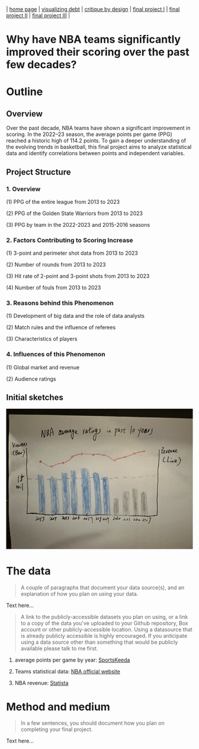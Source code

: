 | [home page](https://cmustudent.github.io/tswd-portfolio-templates/) | [visualizing debt](visualizing-government-debt) | [critique by design](critique-by-design) | [final project I](final-project-part-one) | [final project II](final-project-part-two) | [final project III](final-project-part-three) |
# Why have NBA teams significantly improved their scoring over the past few decades?

# Outline

## Overview
Over the past decade, NBA teams have shown a significant improvement in scoring. In the 2022–23 season, the average points per game (PPG) reached a historic high of 114.2 points. To gain a deeper understanding of the evolving trends in basketball, this final project aims to analyze statistical data and identify correlations between points and independent variables.

## Project Structure

### 1. Overview
(1) PPG of the entire league from 2013 to 2023

(2) PPG of the Golden State Warriors from 2013 to 2023

(3) PPG by team in the 2022-2023 and 2015-2016 seasons

### 2. Factors Contributing to Scoring Increase
(1) 3-point and perimeter shot data from 2013 to 2023

(2) Number of rounds from 2013 to 2023

(3) Hit rate of 2-point and 3-point shots from 2013 to 2023

(4) Number of fouls from 2013 to 2023

### 3. Reasons behind this Phenomenon
(1) Development of big data and the role of data analysts

(2) Match rules and the influence of referees

(3) Characteristics of players

### 4. Influences of this Phenomenon
(1) Global market and revenue

(2) Audience ratings


## Initial sketches
![data1](data1.png)

# The data
> A couple of paragraphs that document your data source(s), and an explanation of how you plan on using your data. 

Text here...

> A link to the publicly-accessible datasets you plan on using, or a link to a copy of the data you've uploaded to your Github repository, Box account or other publicly-accessible location. Using a datasource that is already publicly accessible is highly encouraged.  If you anticipate using a data source other than something that would be publicly available please talk to me first. 


1. average points per game by year: [SportsKeeda](https://www.sportskeeda.com/basketball/what-average-points-per-game-ppg-nba-year-looking-last-decade-evolution-scoring)

2. Teams statistical data: [NBA official website](https://www.nba.com/stats/teams/traditional?sort=PTS&dir=-1&SeasonType=Playoffs&Season=2022-23)

3. NBA revenue: [Statista](https://www.statista.com/statistics/193467/total-league-revenue-of-the-nba-since-2005/)

# Method and medium
> In a few sentences, you should document how you plan on completing your final project. 

Text here...
